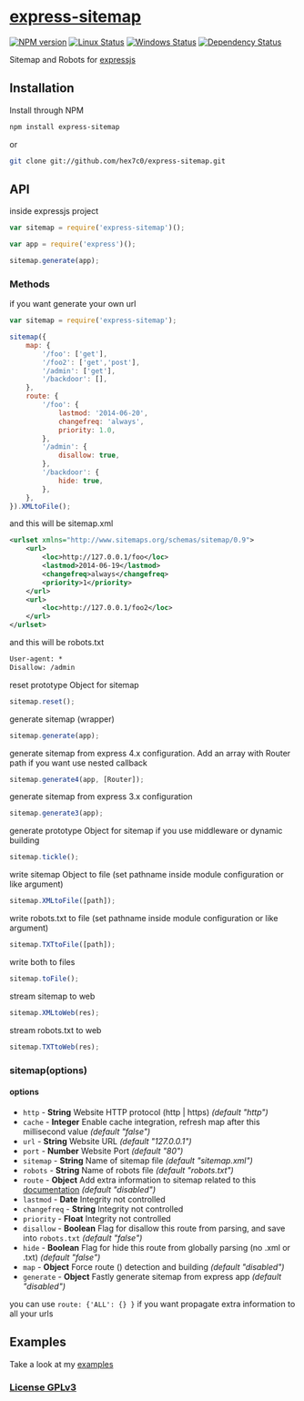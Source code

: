 # [express-sitemap](http://supergiovane.tk/#/express-sitemap)

[![NPM version](https://img.shields.io/npm/v/express-sitemap.svg)](https://www.npmjs.com/package/express-sitemap)
[![Linux Status](https://img.shields.io/travis/hex7c0/express-sitemap.svg?label=linux)](https://travis-ci.org/hex7c0/express-sitemap)
[![Windows Status](https://img.shields.io/appveyor/ci/hex7c0/express-sitemap.svg?label=windows)](https://ci.appveyor.com/project/hex7c0/express-sitemap)
[![Dependency Status](https://img.shields.io/david/hex7c0/express-sitemap.svg)](https://david-dm.org/hex7c0/express-sitemap)

Sitemap and Robots for [expressjs](http://expressjs.com/)

## Installation

Install through NPM

```bash
npm install express-sitemap
```
or
```bash
git clone git://github.com/hex7c0/express-sitemap.git
```

## API

inside expressjs project
```js
var sitemap = require('express-sitemap')();

var app = require('express')();

sitemap.generate(app);
```

### Methods

if you want generate your own url
```js
var sitemap = require('express-sitemap');

sitemap({
    map: {
        '/foo': ['get'],
        '/foo2': ['get','post'],
        '/admin': ['get'],
        '/backdoor': [],
    },
    route: {
        '/foo': {
            lastmod: '2014-06-20',
            changefreq: 'always',
            priority: 1.0,
        },
        '/admin': {
            disallow: true,
        },
        '/backdoor': {
            hide: true,
        },
    },
}).XMLtoFile();
```

and this will be sitemap.xml
```xml
<urlset xmlns="http://www.sitemaps.org/schemas/sitemap/0.9">
    <url>
        <loc>http://127.0.0.1/foo</loc>
        <lastmod>2014-06-19</lastmod>
        <changefreq>always</changefreq>
        <priority>1</priority>
    </url>
    <url>
        <loc>http://127.0.0.1/foo2</loc>
    </url>
</urlset>
```

and this will be robots.txt
```txt
User-agent: *
Disallow: /admin
```

reset prototype Object for sitemap
```js
sitemap.reset();
```

generate sitemap (wrapper)
```js
sitemap.generate(app);
```

generate sitemap from express 4.x configuration. Add an array with Router path if you want use nested callback
```js
sitemap.generate4(app, [Router]);
```

generate sitemap from express 3.x configuration
```js
sitemap.generate3(app);
```

generate prototype Object for sitemap if you use middleware or dynamic building
```js
sitemap.tickle();
```

write sitemap Object to file (set pathname inside module configuration or like argument)
```js
sitemap.XMLtoFile([path]);
```

write robots.txt to file (set pathname inside module configuration or like argument)
```js
sitemap.TXTtoFile([path]);
```

write both to files
```js
sitemap.toFile();
```

stream sitemap to web
```js
sitemap.XMLtoWeb(res);
```

stream robots.txt to web
```js
sitemap.TXTtoWeb(res);
```

### sitemap(options)

#### options

 - `http` - **String** Website HTTP protocol (http | https) *(default "http")*
 - `cache` - **Integer** Enable cache integration, refresh map after this millisecond value *(default "false")*
 - `url` - **String** Website URL *(default "127.0.0.1")*
 - `port` - **Number** Website Port *(default "80")*
 - `sitemap` - **String** Name of sitemap file *(default "sitemap.xml")*
 - `robots` - **String** Name of robots file *(default "robots.txt")*
 - `route` - **Object** Add extra information to sitemap related to this [documentation](http://www.sitemaps.org/protocol.html#xmlTagDefinitions) *(default "disabled")*
  - `lastmod` - **Date** Integrity not controlled
  - `changefreq` - **String** Integrity not controlled
  - `priority` - **Float** Integrity not controlled
  - `disallow` - **Boolean** Flag for disallow this route from parsing, and save into `robots.txt` *(default "false")*
  - `hide` - **Boolean** Flag for hide this route from globally parsing (no .xml or .txt) *(default "false")*
 - `map` - **Object** Force route (<loc>) detection and building *(default "disabled")*
 - `generate` - **Object** Fastly generate sitemap from express app *(default "disabled")*

you can use `route: {'ALL': {} }` if you want propagate extra information to all your urls

## Examples

Take a look at my [examples](examples)

### [License GPLv3](LICENSE)
